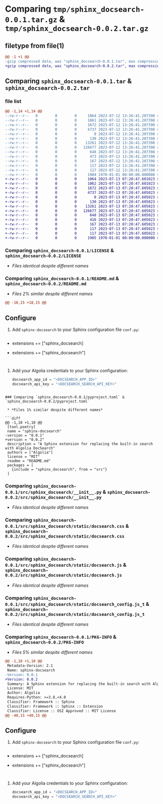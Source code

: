 # Comparing `tmp/sphinx_docsearch-0.0.1.tar.gz` & `tmp/sphinx_docsearch-0.0.2.tar.gz`

## filetype from file(1)

```diff
@@ -1 +1 @@
-gzip compressed data, was "sphinx_docsearch-0.0.1.tar", max compression
+gzip compressed data, was "sphinx_docsearch-0.0.2.tar", max compression
```

## Comparing `sphinx_docsearch-0.0.1.tar` & `sphinx_docsearch-0.0.2.tar`

### file list

```diff
@@ -1,14 +1,14 @@
--rw-r--r--   0        0        0     1064 2023-07-12 13:26:41.207398 sphinx_docsearch-0.0.1/LICENSE
--rw-r--r--   0        0        0     1061 2023-07-12 13:26:41.207398 sphinx_docsearch-0.0.1/README.md
--rw-r--r--   0        0        0     1672 2023-07-12 13:26:41.207398 sphinx_docsearch-0.0.1/pyproject.toml
--rw-r--r--   0        0        0     4737 2023-07-12 13:26:41.207398 sphinx_docsearch-0.0.1/src/sphinx_docsearch/__init__.py
--rw-r--r--   0        0        0        0 2023-07-12 13:26:41.207398 sphinx_docsearch-0.0.1/src/sphinx_docsearch/py.typed
--rw-r--r--   0        0        0      130 2023-07-12 13:26:41.207398 sphinx_docsearch-0.0.1/src/sphinx_docsearch/static/alabaster-docsearch-custom.css
--rw-r--r--   0        0        0    13261 2023-07-12 13:26:41.207398 sphinx_docsearch-0.0.1/src/sphinx_docsearch/static/docsearch.css
--rw-r--r--   0        0        0   126677 2023-07-12 13:26:41.207398 sphinx_docsearch-0.0.1/src/sphinx_docsearch/static/docsearch.js
--rw-r--r--   0        0        0      648 2023-07-12 13:26:41.207398 sphinx_docsearch-0.0.1/src/sphinx_docsearch/static/docsearch_config.js_t
--rw-r--r--   0        0        0      473 2023-07-12 13:26:41.207398 sphinx_docsearch-0.0.1/src/sphinx_docsearch/static/furo-docsearch-custom.css
--rw-r--r--   0        0        0      167 2023-07-12 13:26:41.207398 sphinx_docsearch-0.0.1/src/sphinx_docsearch/static/rtd-docsearch-custom.css
--rw-r--r--   0        0        0      117 2023-07-12 13:26:41.207398 sphinx_docsearch-0.0.1/src/sphinx_docsearch/templates/searchbox.html
--rw-r--r--   0        0        0      117 2023-07-12 13:26:41.207398 sphinx_docsearch-0.0.1/src/sphinx_docsearch/templates/sidebar/search.html
--rw-r--r--   0        0        0     1904 1970-01-01 00:00:00.000000 sphinx_docsearch-0.0.1/PKG-INFO
+-rw-r--r--   0        0        0     1064 2023-07-13 07:20:47.601023 sphinx_docsearch-0.0.2/LICENSE
+-rw-r--r--   0        0        0     1062 2023-07-13 07:20:47.601023 sphinx_docsearch-0.0.2/README.md
+-rw-r--r--   0        0        0     1672 2023-07-13 07:20:47.605023 sphinx_docsearch-0.0.2/pyproject.toml
+-rw-r--r--   0        0        0     4737 2023-07-13 07:20:47.605023 sphinx_docsearch-0.0.2/src/sphinx_docsearch/__init__.py
+-rw-r--r--   0        0        0        0 2023-07-13 07:20:47.605023 sphinx_docsearch-0.0.2/src/sphinx_docsearch/py.typed
+-rw-r--r--   0        0        0      130 2023-07-13 07:20:47.605023 sphinx_docsearch-0.0.2/src/sphinx_docsearch/static/alabaster-docsearch-custom.css
+-rw-r--r--   0        0        0    13261 2023-07-13 07:20:47.605023 sphinx_docsearch-0.0.2/src/sphinx_docsearch/static/docsearch.css
+-rw-r--r--   0        0        0   126677 2023-07-13 07:20:47.605023 sphinx_docsearch-0.0.2/src/sphinx_docsearch/static/docsearch.js
+-rw-r--r--   0        0        0      648 2023-07-13 07:20:47.605023 sphinx_docsearch-0.0.2/src/sphinx_docsearch/static/docsearch_config.js_t
+-rw-r--r--   0        0        0      416 2023-07-13 07:20:47.605023 sphinx_docsearch-0.0.2/src/sphinx_docsearch/static/furo-docsearch-custom.css
+-rw-r--r--   0        0        0      167 2023-07-13 07:20:47.605023 sphinx_docsearch-0.0.2/src/sphinx_docsearch/static/rtd-docsearch-custom.css
+-rw-r--r--   0        0        0      117 2023-07-13 07:20:47.605023 sphinx_docsearch-0.0.2/src/sphinx_docsearch/templates/searchbox.html
+-rw-r--r--   0        0        0      117 2023-07-13 07:20:47.605023 sphinx_docsearch-0.0.2/src/sphinx_docsearch/templates/sidebar/search.html
+-rw-r--r--   0        0        0     1905 1970-01-01 00:00:00.000000 sphinx_docsearch-0.0.2/PKG-INFO
```

### Comparing `sphinx_docsearch-0.0.1/LICENSE` & `sphinx_docsearch-0.0.2/LICENSE`

 * *Files identical despite different names*

### Comparing `sphinx_docsearch-0.0.1/README.md` & `sphinx_docsearch-0.0.2/README.md`

 * *Files 2% similar despite different names*

```diff
@@ -18,15 +18,15 @@
 ```
 
 ## Configure
 
 1. Add `sphinx-docsearch` to your Sphinx configuration file `conf.py`:
 
    ```python
-   extensions += ["sphinx_docsearch]
+   extensions += ["sphinx_docsearch"]
    ```
 
 1. Add your Algolia credentials to your Sphinx configuration:
 
    ```python
    docsearch_app_id = "<DOCSEARCH_APP_ID>"
    docsearch_api_key = "<DOCSEARCH_SEARCH_API_KEY>"
```

### Comparing `sphinx_docsearch-0.0.1/pyproject.toml` & `sphinx_docsearch-0.0.2/pyproject.toml`

 * *Files 1% similar despite different names*

```diff
@@ -1,10 +1,10 @@
 [tool.poetry]
 name = "sphinx-docsearch"
-version = "0.0.1"
+version = "0.0.2"
 description = "A Sphinx extension for replacing the built-in search with Algolia DocSearch"
 authors = ["Algolia"]
 license = "MIT"
 readme = "README.md"
 packages = [
   {include = "sphinx_docsearch", from = "src"}
 ]
```

### Comparing `sphinx_docsearch-0.0.1/src/sphinx_docsearch/__init__.py` & `sphinx_docsearch-0.0.2/src/sphinx_docsearch/__init__.py`

 * *Files identical despite different names*

### Comparing `sphinx_docsearch-0.0.1/src/sphinx_docsearch/static/docsearch.css` & `sphinx_docsearch-0.0.2/src/sphinx_docsearch/static/docsearch.css`

 * *Files identical despite different names*

### Comparing `sphinx_docsearch-0.0.1/src/sphinx_docsearch/static/docsearch.js` & `sphinx_docsearch-0.0.2/src/sphinx_docsearch/static/docsearch.js`

 * *Files identical despite different names*

### Comparing `sphinx_docsearch-0.0.1/src/sphinx_docsearch/static/docsearch_config.js_t` & `sphinx_docsearch-0.0.2/src/sphinx_docsearch/static/docsearch_config.js_t`

 * *Files identical despite different names*

### Comparing `sphinx_docsearch-0.0.1/PKG-INFO` & `sphinx_docsearch-0.0.2/PKG-INFO`

 * *Files 5% similar despite different names*

```diff
@@ -1,10 +1,10 @@
 Metadata-Version: 2.1
 Name: sphinx-docsearch
-Version: 0.0.1
+Version: 0.0.2
 Summary: A Sphinx extension for replacing the built-in search with Algolia DocSearch
 License: MIT
 Author: Algolia
 Requires-Python: >=3.8,<4.0
 Classifier: Framework :: Sphinx
 Classifier: Framework :: Sphinx :: Extension
 Classifier: License :: OSI Approved :: MIT License
@@ -40,15 +40,15 @@
 ```
 
 ## Configure
 
 1. Add `sphinx-docsearch` to your Sphinx configuration file `conf.py`:
 
    ```python
-   extensions += ["sphinx_docsearch]
+   extensions += ["sphinx_docsearch"]
    ```
 
 1. Add your Algolia credentials to your Sphinx configuration:
 
    ```python
    docsearch_app_id = "<DOCSEARCH_APP_ID>"
    docsearch_api_key = "<DOCSEARCH_SEARCH_API_KEY>"
```

